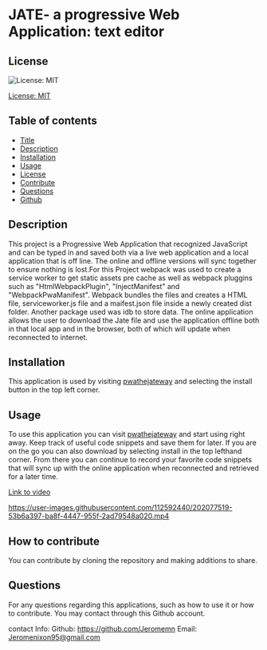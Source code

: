 
# JATE- a progressive Web Application: text editor 

## License
![License: MIT](https://img.shields.io/badge/License-MIT-yellow.svg)

[License: MIT](https://opensource.org/licenses/MIT)
	

## Table of contents
* [Title](#title) 
* [Description](#description)
* [Installation](#installation)
* [Usage](#usage)
* [License](#license)
* [Contribute](#contribute)
* [Questions](#questions)
* [Github](#github)

## Description
This project is a Progressive Web Application that recognized JavaScript and can be typed in and saved both via a live web application and a local application that is off line. The online and offline versions will sync together to ensure nothing is lost.For this Project webpack was used to create a service worker to get static assets pre cache as well as webpack pluggins such as "HtmlWebpackPlugin", "InjectManifest" and "WebpackPwaManifest". Webpack bundles the files and creates a HTML file, serviceworker.js file and a maifest.json file inside a newly created dist folder. Another package used was idb to store data. The online application allows the user to download the Jate file and use the application offline both in that local app and in the browser, both of which will update when reconnected to internet.
    
## Installation
This application is used by visiting [pwathejateway](https://pwathejateway.herokuapp.com/) and selecting the install button in the top left corner.

## Usage
To use this application you can visit [pwathejateway](https://pwathejateway.herokuapp.com/) and start using right away. Keep track of useful code snippets and save them for later. If you are on the go you can also download by selecting install in the top lefthand corner. From there you can continue to record your favorite code snippets that will sync up with the online application when reconnected and retrieved for a later time. 

[Link to video](https://watch.screencastify.com/v/RXjVtQLkmZHlEC07cora)


https://user-images.githubusercontent.com/112592440/202077519-53b6a397-ba8f-4447-955f-2ad79548a020.mp4



## How to contribute
You can contribute by cloning the repository and making additions to share.




## Questions
For any questions regarding this applications, such as how to use it or how to contribute. You may contact through this Github account.

contact Info:
Github: https://github.com/Jeromemn
Email: [Jeromenixon95@gmail.com](mailto:Jeromenixon95@gmail.com)
